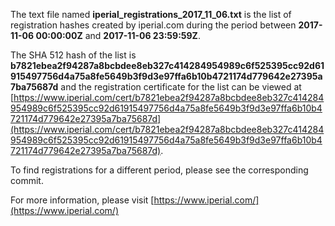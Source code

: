 The text file named **iperial_registrations_2017_11_06.txt** is the list of registration hashes created by iperial.com during the period between **2017-11-06 00:00:00Z** and **2017-11-06 23:59:59Z**.

The SHA 512 hash of the list is **b7821ebea2f94287a8bcbdee8eb327c414284954989c6f525395cc92d61915497756d4a75a8fe5649b3f9d3e97ffa6b10b4721174d779642e27395a7ba75687d** and the registration certificate for the list can be viewed at [https://www.iperial.com/cert/b7821ebea2f94287a8bcbdee8eb327c414284954989c6f525395cc92d61915497756d4a75a8fe5649b3f9d3e97ffa6b10b4721174d779642e27395a7ba75687d](https://www.iperial.com/cert/b7821ebea2f94287a8bcbdee8eb327c414284954989c6f525395cc92d61915497756d4a75a8fe5649b3f9d3e97ffa6b10b4721174d779642e27395a7ba75687d).

To find registrations for a different period, please see the corresponding commit.

For more information, please visit [https://www.iperial.com/](https://www.iperial.com/)
